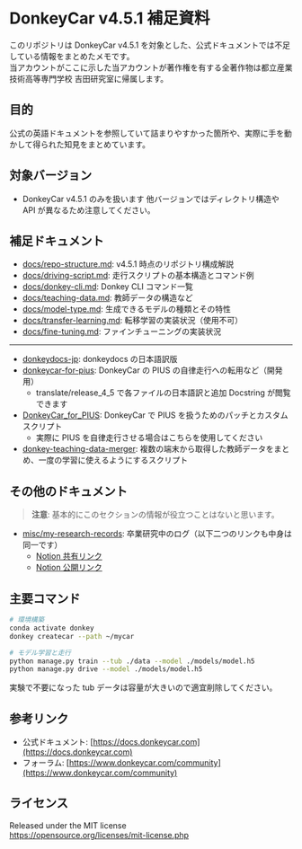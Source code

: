 # DonkeyCar v4.5.1 補足資料

このリポジトリは DonkeyCar v4.5.1 を対象とした、公式ドキュメントでは不足している情報をまとめたメモです。  
当アカウントがここに示した当アカウントが著作権を有する全著作物は都立産業技術高等専門学校 吉田研究室に帰属します。

## 目的

公式の英語ドキュメントを参照していて詰まりやすかった箇所や、実際に手を動かして得られた知見をまとめています。

## 対象バージョン

* DonkeyCar v4.5.1 のみを扱います
  他バージョンではディレクトリ構造や API が異なるため注意してください。

## 補足ドキュメント

* [docs/repo-structure.md](docs/repo-structure.md): v4.5.1 時点のリポジトリ構成解説
* [docs/driving-script.md](docs/driving-script.md): 走行スクリプトの基本構造とコマンド例
* [docs/donkey-cli.md](docs/donkey-cli.md): Donkey CLI コマンド一覧
* [docs/teaching-data.md](docs/teaching-data.md): 教師データの構造など
* [docs/model-type.md](docs/model-type.md): 生成できるモデルの種類とその特性
* [docs/transfer-learning.md](docs/transfer-learning.md): 転移学習の実装状況（使用不可）
* [docs/fine-tuning.md](docs/fine-tuning.md): ファインチューニングの実装状況

---

* [donkeydocs-jp](https://github.com/rino-1830/donkeydocs-jp): donkeydocs の日本語訳版
* [donkeycar-for-pius](https://github.com/rino-1830/donkeycar-for-pius): DonkeyCar の PIUS の自律走行への転用など（開発用）
    * translate/release_4_5 で各ファイルの日本語訳と追加 Docstring が閲覧できます
* [DonkeyCar_for_PIUS](https://github.com/kazysdlab/DonkeyCar_for_PIUS): DonkeyCar で PIUS を扱うためのパッチとカスタムスクリプト
    * 実際に PIUS を自律走行させる場合はこちらを使用してください
* [donkey-teaching-data-merger](https://github.com/rino-1830/donkey-teaching-data-merger): 複数の端末から取得した教師データをまとめ、一度の学習に使えるようにするスクリプト

## その他のドキュメント

> **注意**: 基本的にこのセクションの情報が役立つことはないと思います。

* [misc/my-research-records](misc/my-research-records.md): 卒業研究中のログ（以下二つのリンクも中身は同一です）
    * [Notion 共有リンク](https://www.notion.so/17354b326cae80009a49e3ae585028cf?source=copy_link)
    * [Notion 公開リンク](https://boiled-helenium-092.notion.site/17354b326cae80009a49e3ae585028cf)

## 主要コマンド

```bash
# 環境構築
conda activate donkey
donkey createcar --path ~/mycar

# モデル学習と走行
python manage.py train --tub ./data --model ./models/model.h5
python manage.py drive --model ./models/model.h5
```

実験で不要になった tub データは容量が大きいので適宜削除してください。

## 参考リンク

* 公式ドキュメント: [https://docs.donkeycar.com](https://docs.donkeycar.com)
* フォーラム: [https://www.donkeycar.com/community](https://www.donkeycar.com/community)

## ライセンス

Released under the MIT license  
https://opensource.org/licenses/mit-license.php
